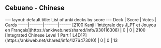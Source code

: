<h2>Cebuano  -  Chinese</h2>
---
layout: default
title: List of anki decks by score
---
Deck | Score | Votes | Cards
-----|-------|-------|------
[2100 Kanji l'intégrale des JLPT et Jouyou en Français](https://ankiweb.net/shared/info/930116308) | 0 | 0 | 2100
[Integrated Chinese Level 1 Part 1 L4D1P](https://ankiweb.net/shared/info/1276473010) | 0 | 0 | 13
